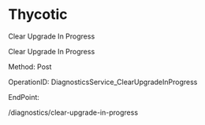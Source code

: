 #     Thycotic


Clear Upgrade In Progress

Clear Upgrade In Progress

Method: Post

OperationID: DiagnosticsService_ClearUpgradeInProgress

EndPoint:

/diagnostics/clear-upgrade-in-progress
